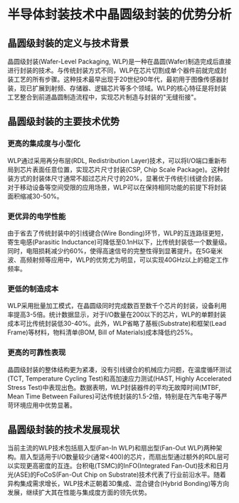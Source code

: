 # 半导体封装技术中晶圆级封装的优势分析

## 晶圆级封装的定义与技术背景

晶圆级封装(Wafer-Level Packaging, WLP)是一种在晶圆(Wafer)制造完成后直接进行封装的技术。与传统封装方式不同，WLP在芯片切割成单个器件前就完成封装工艺的所有步骤。这种技术最早出现于20世纪90年代，最初用于图像传感器封装，现已扩展到射频、存储器、逻辑芯片等多个领域。WLP的核心特征是将封装工艺整合到前道晶圆制造流程中，实现芯片制造与封装的"无缝衔接"。

## 晶圆级封装的主要技术优势

### 更高的集成度与小型化

WLP通过采用再分布层(RDL, Redistribution Layer)技术，可以将I/O端口重新布局到芯片表面任意位置，实现芯片尺寸封装(CSP, Chip Scale Package)。这种封装方式的封装体尺寸通常不超过芯片尺寸的20%，显著优于传统引线键合封装。对于移动设备等空间受限的应用场景，WLP可以在保持相同功能的前提下将封装面积缩减30-50%。

### 更优异的电学性能

由于省去了传统封装中的引线键合(Wire Bonding)环节，WLP的互连路径更短，寄生电感(Parasitic Inductance)可降低至0.1nH以下，比传统封装低一个数量级。同时，电阻损耗减少约60%，使得高速信号的完整性得到显著提升。在5G毫米波、高频射频等应用中，WLP的优势尤为明显，可以实现40GHz以上的稳定工作频率。

### 更低的制造成本

WLP采用批量加工模式，在晶圆级同时完成数百至数千个芯片的封装，设备利用率提高3-5倍。统计数据显示，对于I/O数量在200以下的芯片，WLP的单颗封装成本可比传统封装低30-40%。此外，WLP省略了基板(Substrate)和框架(Lead Frame)等材料，物料清单(BOM, Bill of Materials)成本降低约25%。

### 更高的可靠性表现

晶圆级封装的整体结构更为紧凑，没有引线键合的机械应力问题，在温度循环测试(TCT, Temperature Cycling Test)和高加速应力测试(HAST, Highly Accelerated Stress Test)中表现出色。数据表明，WLP封装器件的平均无故障时间(MTBF, Mean Time Between Failures)可达传统封装的1.5-2倍，特别是在汽车电子等严苛环境应用中优势显著。

## 晶圆级封装的技术发展现状

当前主流的WLP技术包括扇入型(Fan-In WLP)和扇出型(Fan-Out WLP)两种架构。扇入型适用于I/O数量较少(通常<400)的芯片，而扇出型通过额外的RDL层可以实现更高密度的互连。台积电(TSMC)的InFO(Integrated Fan-Out)技术和日月光(ASE)的FoCoS(Fan-Out Chip on Substrate)技术代表了行业前沿水平。随着异构集成需求增长，WLP技术正朝着3D集成、混合键合(Hybrid Bonding)等方向发展，继续扩大其在性能与集成度方面的领先优势。